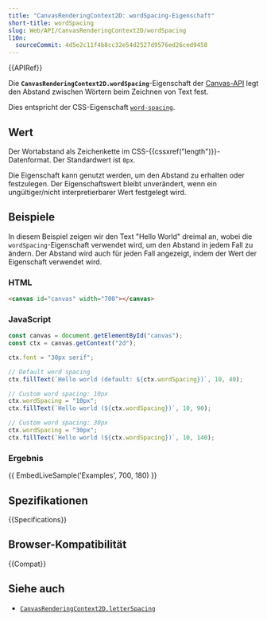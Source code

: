 ```yaml
---
title: "CanvasRenderingContext2D: wordSpacing-Eigenschaft"
short-title: wordSpacing
slug: Web/API/CanvasRenderingContext2D/wordSpacing
l10n:
  sourceCommit: 4d5e2c11f4b8cc32e54d2527d9576ed26ced9458
---
```


{{APIRef}}

Die **`CanvasRenderingContext2D.wordSpacing`**-Eigenschaft der [Canvas-API](/de/docs/Web/API/Canvas_API) legt den Abstand zwischen Wörtern beim Zeichnen von Text fest.

Dies entspricht der CSS-Eigenschaft [`word-spacing`](/de/docs/Web/CSS/word-spacing).

## Wert

Der Wortabstand als Zeichenkette im CSS-{{cssxref("length")}}-Datenformat.
Der Standardwert ist `0px`.

Die Eigenschaft kann genutzt werden, um den Abstand zu erhalten oder festzulegen.
Der Eigenschaftswert bleibt unverändert, wenn ein ungültiger/nicht interpretierbarer Wert festgelegt wird.

## Beispiele

In diesem Beispiel zeigen wir den Text "Hello World" dreimal an, wobei die `wordSpacing`-Eigenschaft verwendet wird, um den Abstand in jedem Fall zu ändern.
Der Abstand wird auch für jeden Fall angezeigt, indem der Wert der Eigenschaft verwendet wird.

### HTML

```html
<canvas id="canvas" width="700"></canvas>
```

### JavaScript

```js
const canvas = document.getElementById("canvas");
const ctx = canvas.getContext("2d");

ctx.font = "30px serif";

// Default word spacing
ctx.fillText(`Hello world (default: ${ctx.wordSpacing})`, 10, 40);

// Custom word spacing: 10px
ctx.wordSpacing = "10px";
ctx.fillText(`Hello world (${ctx.wordSpacing})`, 10, 90);

// Custom word spacing: 30px
ctx.wordSpacing = "30px";
ctx.fillText(`Hello world (${ctx.wordSpacing})`, 10, 140);
```

### Ergebnis

{{ EmbedLiveSample('Examples', 700, 180) }}

## Spezifikationen

{{Specifications}}

## Browser-Kompatibilität

{{Compat}}

## Siehe auch

- [`CanvasRenderingContext2D.letterSpacing`](/de/docs/Web/API/CanvasRenderingContext2D/letterSpacing)
